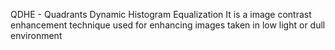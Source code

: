 QDHE - Quadrants Dynamic Histogram Equalization 
     It is a image contrast enhancement technique used for enhancing images taken in low light or dull environment
     

